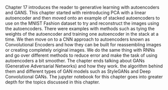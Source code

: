 Chapter 17 introduces the reader to generative learning with autoencoders and GANS. This chapter started with reintroducing PCA with a linear autoencoder and then moved onto an example of stacked autoencoders to use on the MNIST Fashion dataset to try and reconstruct the images using the autoencoders. There were examples with methods such as tying the weights of the autoencoder and training one autoencoder in the stack at a time. We then move on to a CNN approach to autoencoders known as Convolutional Encoders and how they can be built for reassembling images or creating completely original images. We do the same thing with RNNs and go over different methods to reduce error and make the task of using autoencoders a bit smoother. The chapter ends talking about GANs (Generative Adversarial Networks) and how they work. the algorithm behind them and different types of GAN models such as StyleGANs and Deep Convolutional GANs.
The jupyter notebook for this chapter goes into greater depth for the topics discussed in this chapter. 
